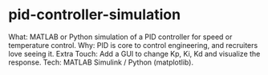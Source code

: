 # pid-controller-simulation
What: MATLAB or Python simulation of a PID controller for speed or temperature control.  Why: PID is core to control engineering, and recruiters love seeing it.  Extra Touch: Add a GUI to change Kp, Ki, Kd and visualize the response.  Tech: MATLAB Simulink / Python (matplotlib).
